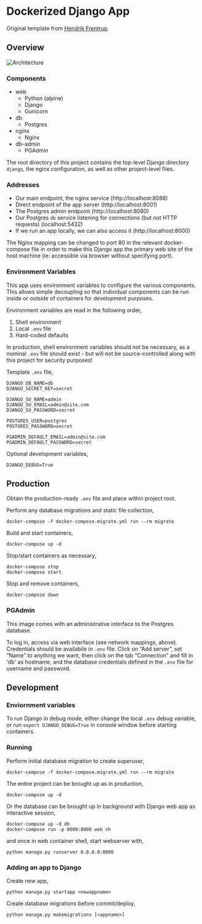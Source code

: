 Dockerized Django App
=====================

Original template from [Hendrik Frentrup](https://github.com/hendrikfrentrup/docker-django).

Overview
--------

![Architecture](https://miro.medium.com/max/1260/1*b7WgN3pYpDzygae4LJ0e9g.png)

### Components
- web
  - Python (alpine)
  - Django
  - Gunicorn
- db
  - Postgres
- nginx
  - Nginx
- db-admin
  - PGAdmin

The root directory of this project contains the top-level Django directory `django`, the nginx configuration, as well as other project-level files.

### Addresses
 * Our main endpoint, the nginx service (http://localhost:8088)
 * Direct endpoint of the app server (http://localhost:8001)
 * The Postgres admin endpoint (http://localhost:8080)
 * Our Postgres `db` service listening for connections (but not HTTP requests) (localhost:5432)
 * If we run an app locally, we can also access it (http://localhost:8000)

The Nginx mapping can be changed to port 80 in the relevant docker-compose file in order to make this Django app the primary web site of the host machine (ie: accessible via browser without specifying port).

### Environment Variables
This app uses environment variables to configure the various components.
This allows simple decoupling so that individual components can be run inside or outside of containers for development purposes.

Environment variables are read in the following order,
1. Shell environment
2. Local `.env` file
3. Hard-coded defaults

In production, shell environment variables should not be necessary, as a nominal `.env` file should exist - but will not be source-controlled along with this project for security purposes!

Template `.env` file,
```
DJANGO_DB_NAME=db
DJANGO_SECRET_KEY=secret

DJANGO_SU_NAME=admin
DJANGO_SU_EMAIL=admin@site.com
DJANGO_SU_PASSWORD=secret

POSTGRES_USER=postgres
POSTGRES_PASSWORD=secret

PGADMIN_DEFAULT_EMAIL=admin@site.com
PGADMIN_DEFAULT_PASSWORD=secret
```

Optional development variables,
```
DJANGO_DEBUG=True
```

## Production

Obtain the production-ready `.env` file and place within project root.

Perform any database migrations and static file collection,
```
docker-compose -f docker-compose.migrate.yml run --rm migrate
```

Build and start containers,
```
docker-compose up -d
```

Stop/start containers as necessary,
```
docker-compose stop
docker-compose start
```

Stop and remove containers,
```
docker-compose down
```

### PGAdmin

This image comes with an administrative interface to the Postgres database.

To log in, access via web interface (see network mappings, above).
Credentials should be availabile in `.env` file.
Click on “Add server”, set “Name” to anything we want, then click on the tab “Connection” and fill in 'db' as hostname, and the database credentials defined in the `.env` file for username and password.

## Development

### Enviornment variables

To run Django in debug mode, either change the local `.env` debug variable, or run `export DJANGO_DEBUG=True` in console window before starting containers.

### Running

Perform initial database migration to create superuser,
```
docker-compose -f docker-compose.migrate.yml run --rm migrate
```

The entire project can be brought up as in production,
```
docker-compose up -d
```

Or the database can be brought up in background with Django web app as interactive session,
```
docker-compose up -d db
docker-compose run -p 8000:8000 web sh
```
and once in web container shell, start webserver with,
```
python manage.py runserver 0.0.0.0:8000
```

### Adding an app to Django

Create new app,
```
python manage.py startapp <newappname>
```

Create database migrations before commit/deploy,
```
python manage.py makemigrations [<appname>]
```
